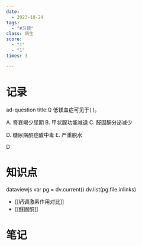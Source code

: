 ```yaml
---
date:
  - 2023-10-24
tags:
  - "#习题"
class: 病生
score:
  - "1"
  - "1"
times: 3

---
```



记录
==
ad-question
title:Q
低镁血症可见于( )。

A. 肾衰竭少尿期 B. 甲状腺功能减退 C. 醛固酮分泌减少

D. 糖尿病酮症酸中毒 E. 严重脱水



D


知识点
==
dataviewjs
var pg = dv.current()
dv.list(pg.file.inlinks)

- [[钙调激素作用对比]]
- [[醛固酮]]

笔记
==